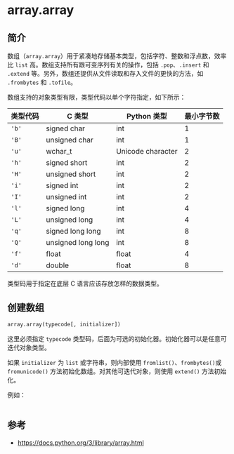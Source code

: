 # array.array

## 简介

数组（`array.array`）用于紧凑地存储基本类型，包括字符、整数和浮点数，效率比 `list` 高。数组支持所有跟可变序列有关的操作，包括 `.pop`、`.insert` 和 `.extend` 等。另外，数组还提供从文件读取和存入文件的更快的方法，如 `.frombytes` 和 `.tofile`。

数组支持的对象类型有限，类型代码以单个字符指定，如下所示：

|类型代码|C 类型|Python 类型|最小字节数|
|---|---|---|---|
|`'b'`|signed char|int|1|
|`'B'`|unsigned char|int|1|
|`'u'`|wchar_t|Unicode character|2|
|`'h'`|signed short|int|2|
|`'H'`|unsigned short|int|2|
|`'i'`|signed int|int|2|
|`'I'`|unsigned int|int|2|
|`'l'`|signed long|int|4|
|`'L'`|unsigned long|int|4|
|`'q'`|signed long long|int|8|
|`'Q'`|unsigned long long|int|8|
|`'f'`|float|float|4|
|`'d'`|double|float|8|

类型码用于指定在底层 C  语言应该存放怎样的数据类型。

## 创建数组

```py
array.array(typecode[, initializer])
```

这里必须指定 `typecode` 类型码，后面为可选的初始化器。初始化器可以是任意可迭代对象类型。

如果 `initializer` 为 `list` 或字符串，则内部使用 `fromlist()`、`frombytes()`或 `fromunicode()` 方法初始化数组。对其他可迭代对象，则使用 `extend()` 方法初始化。

例如：

```py

```

## 参考

- https://docs.python.org/3/library/array.html
